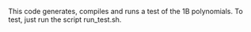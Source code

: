 This code generates, compiles and runs a test of the 1B polynomials.
To test, just run the script run_test.sh.
